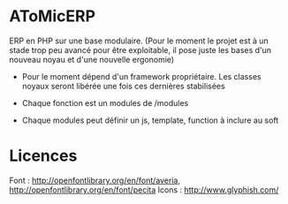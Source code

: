 AToMicERP
=========

ERP en PHP sur une base modulaire. (Pour le moment le projet est à un stade trop peu avancé pour être exploitable, il pose juste les bases d'un nouveau noyau et d'une nouvelle ergonomie)
* Pour le moment dépend d'un framework propriétaire. Les classes noyaux seront libérée une fois ces dernières stabilisées


* Chaque fonction est un modules de /modules
* Chaque modules peut définir un js, template, function à inclure au soft



Licences
==========================
Font : http://openfontlibrary.org/en/font/averia, http://openfontlibrary.org/en/font/pecita
Icons : http://www.glyphish.com/